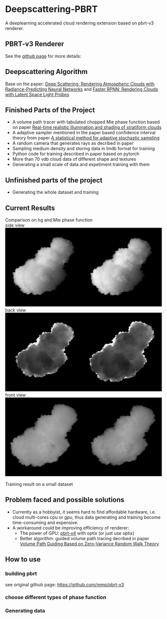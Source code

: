 Deepscattering-PBRT
===============

A deeplearning accelerated cloud rendering extension based on pbrt-v3 renderer.

PBRT-v3 Renderer
--------------
See the [github page](https://github.com/mmp/pbrt-v3) for more details: 

Deepscattering Algorithm
--------------------
Base on the paper: [Deep Scattering: Rendering Atmospheric Clouds with Radiance-Predicting Neural Networks](https://la.disneyresearch.com/publication/deep-scattering/) and [Faster RPNN: Rendering Clouds with Latent Space Light Probes](https://dl.acm.org/doi/10.1145/3355088.3365150)

Finished Parts of the Project
--------------------
- A volume path tracer with tabulated chopped Mie phase function based on paper [Real-time realistic illumination and shading of stratiform clouds](http://www-evasion.imag.fr/Publications/2006/BNL06/)
- A adaptive sampler mentioned in the paper based confidence interval theory from paper [A statistical method for adaptive stochastic sampling](https://www.sciencedirect.com/science/article/abs/pii/009784938790029X)
- A random camera that generates rays as decribed in paper
- Sampling medium density and storing data in lmdb format for training
- Python code for training described in paper based on pytorch
- More than 70 vdb cloud data of different shape and textures
- Generating a small scale of data and expetiment training with them

Unfinished parts of the project
--------------------
- Generating the whole dataset and training

Current Results
--------------------
Comparison on hg and Mie phase function   
side view  
<img src="https://github.com/LarsPh/deepscattering-pbrt/blob/data_generation/Gallery/irre_7_s_mie.png?raw=true" width=50% height=50%><img src="https://github.com/LarsPh/deepscattering-pbrt/blob/data_generation/Gallery/irre_7_s_hg.png?raw=true" width=50% height=50%>  
back view  
<img src="https://github.com/LarsPh/deepscattering-pbrt/blob/data_generation/Gallery/irre_7_b_miefst.png?raw=true" width=50% height=50%><img src="https://github.com/LarsPh/deepscattering-pbrt/blob/data_generation/Gallery/irre_7_b_hg.png?raw=true" width=50% height=50%>  
front view  
<img src="https://github.com/LarsPh/deepscattering-pbrt/blob/data_generation/Gallery/irre_7_f_miefst.jpg?raw=true" width=50% height=50%><img src="https://github.com/LarsPh/deepscattering-pbrt/blob/data_generation/Gallery/irre_7_f_hg.jpg?raw=true" width=50% height=50%>

Training result on a small dataset

Problem faced and possible solutions
--------------------
- Currently as a hobbyist, it seems hard to find affordable hardware, i.e. cloud multi-cores cpu or gpu, thus data generating and training become time-consuming and expensive.
- A workaround could be improving efficiency of renderer: 
  - The power of GPU: [pbrt-v4](https://github.com/mmp/pbrt-v4) with optix (or just use optix)
  - Better algorithm: guided volume path tracing decribed in paper [Volume Path Guiding Based on Zero-Variance Random Walk Theory](https://dl.acm.org/doi/10.1145/3230635)

How to use
-------------
### building pbrt
  see original github page: https://github.com/mmp/pbrt-v3 
### choose different types of phase function
### Generating data
